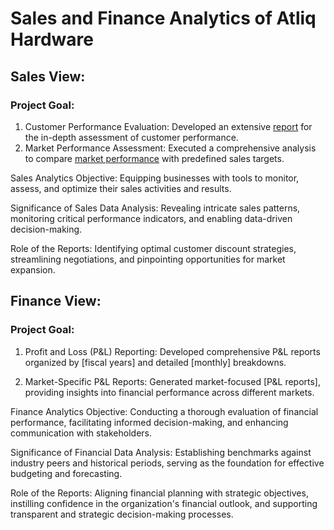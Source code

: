 # Sales and Finance Analytics of Atliq Hardware
## Sales View:
### Project Goal: 
1. Customer Performance Evaluation: Developed an extensive [report](https://github.com/Amit-20-gr/Sales-and-Finance-of-Atliq-Hardware/blob/main/Customer%20Performance%20Report.pdf) for the in-depth assessment of customer performance.
2. Market Performance Assessment: Executed a comprehensive analysis to compare [market performance](https://github.com/Amit-20-gr/Sales-and-Finance-of-Atliq-Hardware/blob/main/Market%20performance%20Vs%20Target%20Report.pdf) with predefined sales targets.

Sales Analytics Objective: Equipping businesses with tools to monitor, assess, and optimize their sales activities and results.

Significance of Sales Data Analysis: Revealing intricate sales patterns, monitoring critical performance indicators, and enabling data-driven decision-making.

Role of the Reports: Identifying optimal customer discount strategies, streamlining negotiations, and pinpointing opportunities for market expansion.
## Finance View:
### Project Goal:
1. Profit and Loss (P&L) Reporting: Developed comprehensive P&L reports organized by [fiscal years] and detailed [monthly] breakdowns.

2. Market-Specific P&L Reports: Generated market-focused [P&L reports], providing insights into financial performance across different markets.

Finance Analytics Objective: Conducting a thorough evaluation of financial performance, facilitating informed decision-making, and enhancing communication with stakeholders.

Significance of Financial Data Analysis: Establishing benchmarks against industry peers and historical periods, serving as the foundation for effective budgeting and forecasting.

Role of the Reports: Aligning financial planning with strategic objectives, instilling confidence in the organization's financial outlook, and supporting transparent and strategic decision-making processes.
